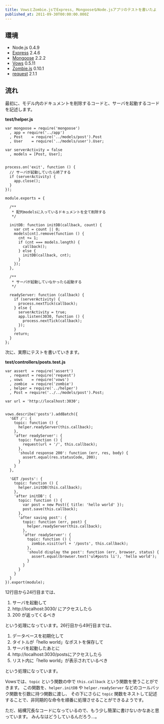 ```yaml
---
title: VowsとZombie.jsでExpress, MongooseなNode.jsアプリのテストを書いたよ
published_at: 2011-09-30T00:00:00.000Z
---
```


## 環境

* Node.js 0.4.9
* [Express](http://expressjs.com/) 2.4.6
* [Mongoose](http://mongoosejs.com/) 2.2.2
* [Vows](http://vowsjs.org/) 0.5.11
* [Zombie.js](http://zombie.labnotes.org/) 0.10.1
* [request](https://github.com/mikeal/request) 2.1.1


## 流れ

最初に、モデル内のドキュメントを削除するコードと、サーバを起動するコードを記述します。

**test/helper.js**

```
var mongoose = require('mongoose')
  , app = require('../app')
  , Post    = require('../models/post').Post
  , User    = require('../models/user').User;

var serverActivity = false
  , models = [Post, User];


process.on('exit', function () {
  // サーバが起動していたら終了する
  if (serverActivity) {
    app.close();
  }
});

module.exports = {

  /**
   * 配列modelsに入っているドキュメントを全て削除する
   */

  initDB: function initDB(callback, count) {
    var cnt = count || 0;
    models[cnt].remove(function () {
      cnt += 1;
      if (cnt === models.length) {
        callback();
      } else {
        initDB(callback, cnt);
      }
    });
  },

  /**
   * サーバが起動していなかったら起動する
   */

  readyServer: function (callback) {
    if (serverActivity) {
      process.nextTick(callback);
    } else {
      serverActivity = true;
      app.listen(3030, function () {
        process.nextTick(callback);
      });
    }
    return;
  }
};
```


次に、実際にテストを書いていきます。

**test/controllers/posts.test.js**

```
var assert  = require('assert')
  , request = require('request')
  , vows    = require('vows')
  , zombie  = require('zombie')
  , helper = require('../helper')
  , Post = require('../../models/post').Post;

var url = 'http://localhost:3030';


vows.describe('posts').addBatch({
  'GET /': {
    topic: function () {
      helper.readyServer(this.callback);
    },
    'after readyServer': {
      topic: function () {
        request(url + '/', this.callback);
      },
      'should response 200': function (err, res, body) {
        assert.equal(res.statusCode, 200);
      }
    }
  },

  'GET /posts': {
    topic: function () {
      helper.initDB(this.callback);
    },
    'after initDB': {
      topic: function () {
        var post = new Post({ title: 'hello world' });
        post.save(this.callback);
      },
      'after saving post': {
        topic: function (err, post) {
          helper.readyServer(this.callback);
        },
        'after readyServer': {
          topic: function () {
            zombie.visit(url + '/posts', this.callback);
          },
          'should display the post': function (err, browser, status) {
            assert.equal(browser.text('ul#posts li'), 'hello world');
          }
        }
      }
    }
  }
}).export(module);
```

12行目から24行目までは、

1. サーバを起動して
2. http://localhost:3030/ にアクセスしたら
3. 200 が返ってくるべき

という処理になっています。26行目から49行目までは、

1. データベースを初期化して
2. タイトルが「hello world」なポストを保存して
3. サーバを起動したあとに
4. http://localhost:3030/postsにアクセスしたら
5. リスト内に「hello world」が表示されているべき

という処理になっています。

Vowsでは、`topic` という関数の中で `this.callback` という関数を使うことができます。
この関数を、`helper.initDB` や `helper.readyServer` などのコールバック関数を引数に持つ関数に渡し、
その下にさらに `topic` 関数をネストして記述することで、非同期的な命令を順番に処理させることができるようです。

ただ、結構冗長なコードになっているので、もう少し簡潔に書けないかなあと思っています。
みんなはどうしているんだろう…。
